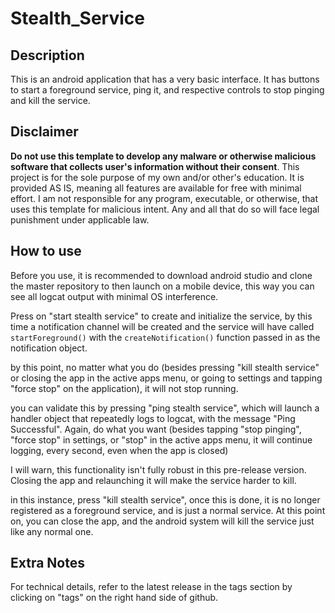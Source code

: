 # Stealth_Service

## Description
This is an android application that has a very basic interface. It has buttons to start a foreground service, ping it, and respective controls to stop pinging and kill the service.

## Disclaimer
**Do not use this template to develop any malware or otherwise malicious software that collects user's information without their consent**.
This project is for the sole purpose of my own and/or other's education. It is provided AS IS, meaning all features are available for free with minimal effort.
I am not responsible for any program, executable, or otherwise, that uses this template for malicious intent.
Any and all that do so will face legal punishment under applicable law.

## How to use
Before you use, it is recommended to download android studio and clone the master repository to then launch on a mobile device, this way you can see all logcat output with minimal OS interference.

Press on "start stealth service" to create and initialize the service, by this time a notification channel will be created and the service will have called `startForeground()` with the `createNotification()` function passed in as the notification object.

by this point, no matter what you do (besides pressing "kill stealth service" or closing the app in the active apps menu, or going to settings and tapping "force stop" on the application), it will not stop running.

you can validate this by pressing "ping stealth service", which will launch a handler object that repeatedly logs to logcat, with the message "Ping Successful". Again, do what you want (besides tapping "stop pinging", "force stop" in settings, or "stop" in the active apps menu, it will continue logging, every second, even when the app is closed)

I will warn, this functionality isn't fully robust in this pre-release version. Closing the app and relaunching it will make the service harder to kill.

in this instance, press "kill stealth service", once this is done, it is no longer registered as a foreground service, and is just a normal service. At this point on, you can close the app, and the android system will kill the service just like any normal one.

## Extra Notes

For technical details, refer to the latest release in the tags section by clicking on "tags" on the right hand side of github.
